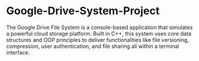 # Google-Drive-System-Project
The Google Drive File System is a console-based application that simulates a powerful cloud storage platform. Built in C++, this system uses core data structures and OOP principles to deliver functionalities like file versioning, compression, user authentication, and file sharing all within a terminal interface.
